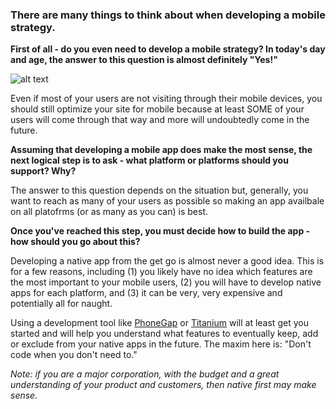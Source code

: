 ### There are many things to think about when developing a mobile strategy.

**First of all - do you even need to develop a mobile strategy? In today's day and age, the answer to this question is almost definitely "Yes!"**

![alt text](http://blog.markerly.com/wp-content/uploads/2013/04/memes5_03.png)

Even if most of your users are not visiting through their mobile devices, you should still optimize your site for mobile because at least SOME of your users will come through that way and more will undoubtedly come in the future.

**Assuming that developing a mobile app does make the most sense, the next logical step is to ask - what platform or platforms should you support? Why?**

The answer to this question depends on the situation but, generally, you want to reach as many of your users as possible so making an app availbale on all platofrms (or as many as you can) is best.

**Once you've reached this step, you must decide how to build the app - how should you go about this?**

Developing a native app from the get go is almost never a good idea. This is for a few reasons, including (1) you likely have no idea which features are the most important to your mobile users, (2) you will have to develop native apps for each platform, and (3) it can be very, very expensive and potentially all for naught.

Using a development tool like [PhoneGap](http://www.phonegap.com) or [Titanium](http://www.appcelerator.com/titanium/) will at least get you started and will help you understand what features to eventually keep, add or exclude from your native apps in the future. The maxim here is: "Don't code when you don't need to."

 *Note: if you are a major corporation, with the budget and a great understanding of your product and customers, then native first may make sense.*


